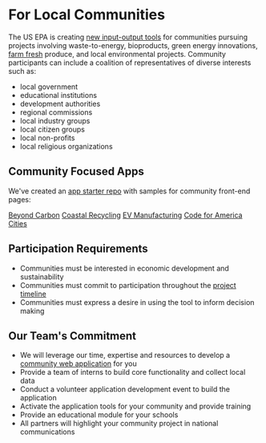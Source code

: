 # For Local Communities

The US EPA is creating [new input-output tools](../../community/tools/) for communities pursuing projects involving waste-to-energy, bioproducts, green energy innovations, [farm fresh](../../localsite/info/#show=farmfresh) produce, and local environmental projects. Community participants can include a coalition of representatives of diverse interests such as:

- local government
- educational institutions
- development authorities
- regional commissions
- local industry groups
- local citizen groups
- local non-profits   
- local religious organizations

## Community Focused Apps

We've created an [app starter repo](../../apps/) with samples for community front-end pages:

<a href="../../apps/beyondcarbon/">Beyond Carbon</a>
<a href="../../apps/coastal/">Coastal Recycling</a>
<a href="../../apps/ev/">EV Manufacturing</a>
<a href="../../apps/brigades/">Code for America Cities</a>

<!--
[West Central Georgia](../../localsite/info/#state=GA&regiontitle=West+Central+Georgia&geo=US13045,US13077,US13143,US13145,US13149,US13199,US13223,US13233,US13263,US13285,US01111,US01017&lat=33.0362&lon=-85.0322&show=parts) - Automotive Parts Industry -  Transformations for Electric Vehicle Production  
[Coastal Georgia](../../localsite/info/#state=GA&regiontitle=Coastal+Georgia&show=bioeconomy) - Waste to Energy Bioeconomy  
[Southeast Georgia](../../localsite/info/#state=GA&regiontitle=Southeast+Georgia&geo=US13001,US13005,US13127,US13161,US13229,US13305&lat=31.1891&lon=-81.4979&show=bioeconomy) (Brunswick 6 county region) - Waste to Energy Bioeconomy  
[View industries by county](../../localsite/info/#state=GA&view=counties)  
-->

## Participation Requirements
- Communities must be interested in economic development and sustainability
- Communities must commit to participation throughout the [project timeline](../about/index.html#Timeline)
- Communities must express a desire in using the tool to inform decision making

## Our Team's Commitment
- We will leverage our time, expertise and resources to develop a [community web application](../projects) for you
- Provide a team of interns to build core functionality and collect local data
- Conduct a volunteer application development event to build the application
- Activate the application tools for your community and provide training
- Provide an educational module for your schools 
- All partners will highlight your community project in national communications

